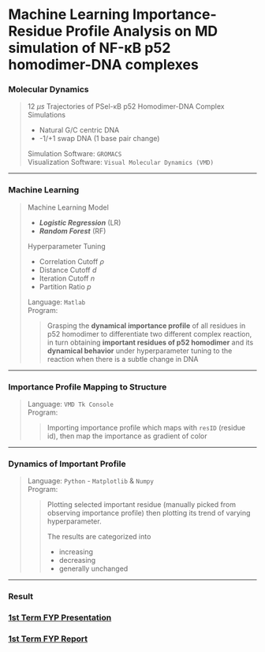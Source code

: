 # Machine Learning Importance-Residue Profile Analysis on MD simulation of NF-κB p52 homodimer-DNA complexes

### Molecular Dynamics 
> 12 $\mu s$ Trajectories of PSel-κB p52 Homodimer-DNA Complex Simulations 
>   - Natural G/C centric DNA
>   - -1/+1 swap DNA (1 base pair change)
> 
> Simulation Software: `GROMACS`   
> Visualization Software: `Visual Molecular Dynamics (VMD)`
>

***

### Machine Learning 

> Machine Learning Model 
> - ***Logistic Regression*** (LR)
> - ***Random Forest*** (RF)
>
> Hyperparameter Tuning
> - Correlation Cutoff $\rho$
> - Distance Cutoff $d$
> - Iteration Cutoff $n$
> - Partition Ratio $p$
>
> Language: `Matlab`  
> Program:  
>> Grasping the **dynamical importance profile** of all residues in p52 homodimer  to differentiate two different complex reaction, in turn obtaining **important residues of p52 homodimer** and its **dynamical behavior** under hyperparameter tuning to the reaction when there is a subtle change in DNA  
> 
> 

***

### Importance Profile Mapping to Structure 

> Language: `VMD Tk Console`  
> Program: 
>> Importing importance profile which maps with `resID` (residue id), then map the importance as gradient of color 

***

### Dynamics of Important Profile 

> Language: `Python` - `Matplotlib` & `Numpy`   
> Program:   
>> Plotting selected important residue (manually picked from observing importance profile) then plotting its trend of varying hyperparameter.   
>>
>> The results are categorized into
>> - increasing
>> - decreasing
>> - generally unchanged


***
### Result 
### [1st Term FYP Presentation](https://docs.google.com/presentation/d/14aqJsW1jiOO9M-DGyBVcd_HPgO4b68ga/edit?usp=sharing&ouid=110148678779983739038&rtpof=true&sd=true)

### [1st Term FYP Report](https://drive.google.com/file/d/1xcn-ivw_24DQZdETndDcmKVqA2lJp3lw/view?usp=sharing)
